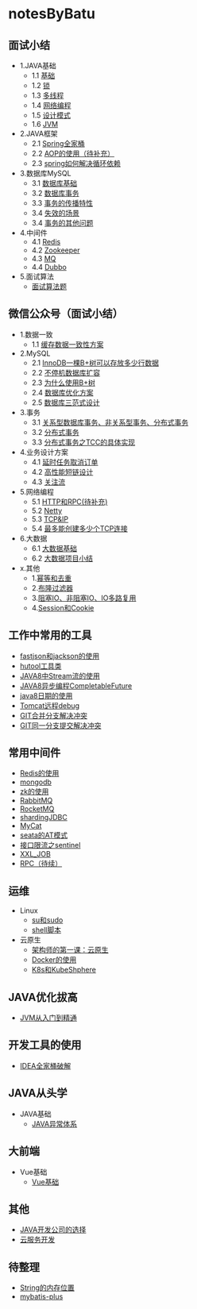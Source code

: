 # notesByBatu

## 面试小结
- 1.JAVA基础
    - 1.1 [基础](./面试小结/JAVA基础/JAVA基础之0.基础.md)
    - 1.2 [锁](./面试小结/JAVA基础/JAVA基础之1.锁.md)
    - 1.3 [多线程](./面试小结/JAVA基础/JAVA基础之2.多线程.md)
    - 1.4 [网络编程](./面试小结/JAVA基础/JAVA基础之3.网络编程.md)
    - 1.5 [设计模式](./面试小结/JAVA基础/JAVA基础之4.设计模式.md)
    - 1.6 [JVM](./面试小结/JAVA基础/JAVA基础之5.JVM.md)
- 2.JAVA框架
    - 2.1 [Spring全家桶](./面试小结/JAVA框架/Spring之0.Spring全家桶.md)
    - 2.2 [AOP的使用（待补充）](./微信公众号/202110-12/AOP.md)
    - 2.3 [spring如何解决循环依赖](./面试小结/JAVA框架/Spring之1.Spring如何解决循环依赖.md)
- 3.数据库MySQL
    - 3.1 [数据库基础](./面试小结/数据库/MySQL之0.数据库基础.md)
    - 3.2 [数据库事务](./面试小结/数据库/MySQL之1.数据库事务.md)
    - 3.3 [事务的传播特性](./面试小结/数据库/MySQL之2.事务的传播特性.md)
    - 3.4 [失效的场景](./面试小结/数据库/MySQL之3.失效的场景.md)
    - 3.4 [事务的其他问题](./面试小结/数据库/MySQL之4.事务的其他问题.md)
- 4.中间件
    - 4.1 [Redis](./面试小结/中间件/中间件之0.Redis.md)
    - 4.2 [Zookeeper](./面试小结/中间件/中间件之1.Zookeeper.md)
    - 4.3 [MQ](./面试小结/中间件/中间件之2.MQ.md)
    - 4.4 [Dubbo](./面试小结/中间件/中间件之3.Dubbo.md)
- 5.面试算法
    - [面试算法题](./算法/README.md)

## 微信公众号（面试小结）
- 1.数据一致
    - 1.1 [缓存数据一致性方案](./微信公众号/202110-12/数据一致-缓存数据一致性方案.md)
- 2.MySQL
    - 2.1 [InnoDB一棵B+树可以存放多少行数据](./微信公众号/202110-12/MySQL-InnoDB一棵B+树可以存放多少行数据.md)
    - 2.2 [不停机数据库扩容](./微信公众号/202110-12/MySQL-不停机数据库扩容.md)
    - 2.3 [为什么使用B+树](./微信公众号/202110-12/MySQL-为什么使用B+树.MD)
    - 2.4 [数据库优化方案](./微信公众号/202110-12/MySQL-数据库优化方案.md)
    - 2.5 [数据库三范式设计](./微信公众号/202110-12/MySQL-数据库三范式设计.md)
- 3.事务
    - 3.1 [关系型数据库事务、非关系型事务、分布式事务](./微信公众号/202110-12/事务-关系型数据库事务、非关系型事务、分布式事务.md)
    - 3.2 [分布式事务](./微信公众号/202110-12/事务-分布式事务.md)
    - 3.3 [分布式事务之TCC的具体实现](./微信公众号/202110-12/事务-分布式事务之TCC的具体实现.md)
- 4.业务设计方案
    - 4.1 [延时任务取消订单](./微信公众号/202110-12/延时任务取消订单.md)
    - 4.2 [高性能短链设计](./微信公众号/202110-12/高性能短链设计.md)
    - 4.3 [关注流](./微信公众号/202110-12/关注流.md)
- 5.网络编程
    - 5.1 [HTTP和RPC(待补充)](./微信公众号/202110-12/网络编程-HTTP和RPC(待补充).md)
    - 5.2 [Netty](./微信公众号/202110-12/网络编程-Netty.MD)
    - 5.3 [TCP&IP](./微信公众号/202110-12/网络编程-TCP&IP.MD)
    - 5.4 [最多能创建多少个TCP连接](./微信公众号/202110-12/网络编程-最多能创建多少个TCP连接.MD)
- 6.大数据
    - 6.1 [大数据基础](./微信公众号/202110-12/大数据-大数据基础.md)
    - 6.2 [大数据项目小结](./微信公众号/202110-12/大数据-大数据项目小结.md)
- x.其他
    - 1.[幂等和去重](./微信公众号/202107-09/幂等和去重.md)
    - 2.[布隆过滤器](./微信公众号/202107-09/布隆过滤器.md)
    - 3.[阻塞IO、非阻塞IO、IO多路复用](./微信公众号/202110-12/阻塞IO、非阻塞IO、IO多路复用.md)
    - 4.[Session和Cookie](./微信公众号/202110-12/Session和Cookie.MD)


## 工作中常用的工具
- [fastjson和jackson的使用](./微信公众号/202107-09/fastjson和jackson的使用.md)
- [hutool工具类](./微信公众号/202107-09/hutool工具类.md)
- [JAVA8中Stream流的使用](./bilibili/尚硅谷/JAVA8李贺飞/JAVA8新特性/JAVA8中Stream流的使用.md)
- [JAVA8异步编程CompletableFuture](./微信公众号/202107-09/completableFuture.md)
- [java8日期的使用](./微信公众号/202107-09/时间.md)
- [Tomcat远程debug](./微信公众号/202110-12/工具-Tomcat远程debug.md)
- [GIT合并分支解决冲突](微信公众号/202110-12/工具-GIT合并分支解决冲突.MD)
- [GIT同一分支提交解决冲突](微信公众号/202110-12/工具-GIT同一分支提交解决冲突.md)



## 常用中间件
- [Redis的使用](./微信公众号/202107-09/redis的使用.md)
- [mongodb](./微信公众号/202110-12/中间件-mongodb.md)
- [zk的使用](./微信公众号/202107-09/zk的使用.md)
- [RabbitMQ](./微信公众号/202110-12/中间件-RabbitMQ.MD)
- [RocketMQ](./微信公众号/202110-12/中间件-RocketMQ.MD)
- [shardingJDBC](./微信公众号/202110-12/中间件-shardingJDBC.MD)
- [MyCat](./微信公众号/202110-12/中间件-MyCat.MD)
- [seata的AT模式](./微信公众号/202110-12/中间件-seata的AT模式.md)
- [接口限流之sentinel](./微信公众号/202110-12/中间件-接口限流之sentinel.MD)
- [XXL_JOB](./微信公众号/202110-12/中间件-XXL_JOB.md)
- [RPC（待续）](./微信公众号/202107-09/RPC/RPC.md)



## 运维
- Linux
  - [su和sudo](./微信公众号/202107-09/su和sudo.md)
  - [shell脚本](./微信公众号/202110-12/运维-shell脚本.MD)
- 云原生
  - [架构师的第一课：云原生](./微信公众号/202110-12/架构师的第一课：云原生.md)
  - [Docker的使用](./微信公众号/202110-12/Docker的使用.md)
  - [K8s和KubeShphere](./微信公众号/202110-12/K8s和KubeShphere.md)



## JAVA优化拔高
- [JVM从入门到精通](./bilibili/尚硅谷/JVM宋红康)



## 开发工具的使用
- [IDEA全家桶破解](https://www.bilibili.com/video/BV1zb4y1U7Fv?p=2)



## JAVA从头学
- JAVA基础
    - [JAVA异常体系](./JAVA从头学/01_JAVA基础/java异常.md)


## 大前端
- Vue基础
    - [Vue基础](./大前端/Vue/vue.md)



## 其他
- [JAVA开发公司的选择](./其他/开发公司性质.md)
- [云服务开发](./微信公众号/202110-12/云服务开发.md)



## 待整理
- [String的内存位置](./微信公众号/202110-12/面试之String的内存位置.md)
- [mybatis-plus](./微信公众号/202110-12/mybatis-plus.md)
